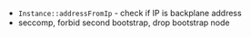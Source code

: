 * `Instance::addressFromIp` - check if IP is backplane address
* seccomp, forbid second bootstrap, drop bootstrap node
